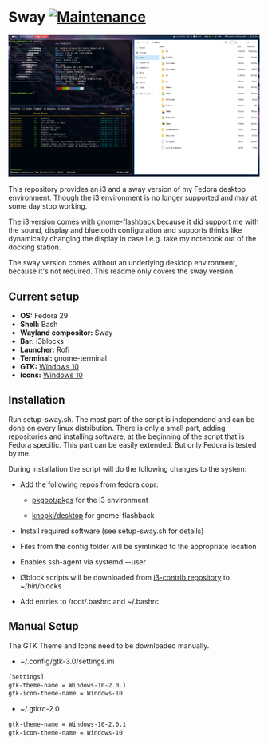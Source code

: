 # Sway [![Maintenance](https://img.shields.io/maintenance/yes/2019.svg)]()

![First Rice](screen01.png)

This repository provides an i3 and a sway version of my Fedora desktop environment. Though the i3 environment is no longer supported and may at some day stop working.

The i3 version comes with gnome-flashback because it did support me with the sound, display and bluetooth configuration and supports thinks like dynamically changing the display in case I e.g. take my notebook out of the docking station.

The sway version comes without an underlying desktop environment, because it's not required. This readme only covers the sway version.

## Current setup

* **OS:** Fedora 29
* **Shell:** Bash
* **Wayland compositor:** Sway
* **Bar:** i3blocks
* **Launcher:** Rofi
* **Terminal:** gnome-terminal
* **GTK:** [Windows 10](https://www.gnome-look.org/p/1013482/)
* **Icons:** [Windows 10](https://github.com/B00merang-Artwork/Windows-10)

## Installation

Run setup-sway.sh. The most part of the script is independend and can be done on every linux distribution. There is only a small part, adding repositories and installing software, at the beginning of the script that is Fedora specific. This part can be easily extended. But only Fedora is tested by me.

During installation the script will do the following changes to the system:

* Add the following repos from fedora copr:

  * [pkgbot/pkgs](https://copr.fedorainfracloud.org/coprs/pkgbot/pkgs/) for the i3 environment

  * [knopki/desktop](https://copr.fedorainfracloud.org/coprs/knopki/desktop/) for gnome-flashback

* Install required software (see setup-sway.sh for details)

* Files from the config folder will be symlinked to the appropriate location

* Enables ssh-agent via systemd --user

* i3block scripts will be downloaded from [i3-contrib repository](https://github.com/vivien/i3blocks-contrib) to ~/bin/blocks

* Add entries to /root/.bashrc and ~/.bashrc

## Manual Setup

The GTK Theme and Icons need to be downloaded manually.

* ~/.config/gtk-3.0/settings.ini

```bash
[Settings]
gtk-theme-name = Windows-10-2.0.1
gtk-icon-theme-name = Windows-10
```

* ~/.gtkrc-2.0

```bash
gtk-theme-name = Windows-10-2.0.1
gtk-icon-theme-name = Windows-10
```